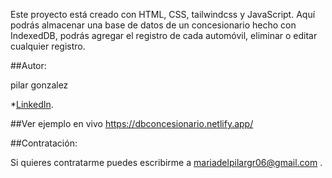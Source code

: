 Este proyecto está creado con HTML, CSS, tailwindcss y JavaScript. Aquí podrás almacenar una base de datos de un concesionario hecho con IndexedDB, podrás agregar el registro de cada automóvil, eliminar o editar cualquier registro.


##Autor:

pilar gonzalez

*[LinkedIn](https://www.linkedin.com/in/pilargrz/).


##Ver ejemplo en vivo https://dbconcesionario.netlify.app/


##Contratación:

Si quieres contratarme puedes escribirme a mariadelpilargr06@gmail.com .
